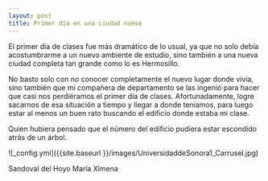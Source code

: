 ```yaml
---
layout: post
title: Primer día en una ciudad nueva
---
```


El primer día de clases fue más dramático de lo usual, ya que no solo debía acostumbrarme a un nuevo ambiente de estudio, sino también a una nueva ciudad completa tan grande como lo es Hermosillo.

No basto solo con no conocer completamente el nuevo lugar donde vivía, sino también que mi compañera de departamento se las ingenió para hacer que casi nos perdiéramos el primer día de clases. Afortunadamente, logre sacarnos de esa situación a tiempo y llegar a donde teníamos, para luego estar al menos un buen rato buscando el edificio donde estaba mi clase.

Quien hubiera pensado que el número del edificio pudiera estar escondido atrás de un árbol.


![_config.yml]({{site.baseurl }}/images/UniversidaddeSonora1_Carrusel.jpg)


Sandoval del Hoyo María Ximena


